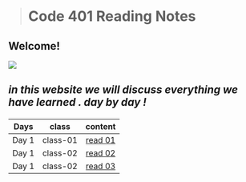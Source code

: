 ># Code 401 Reading Notes

## Welcome! 

![](https://png.pngtree.com/png-vector/20190121/ourmid/pngtree-taking-notes-business-style-cartoon-write-homework-png-image_519924.jpg)



   ## <p> *in this website we will discuss everything we have learned . day by day !*


   
| **Days**   | **class**| **content**  |  
|------------|----------|:-------------:|
|   Day 1    | class-01 |[ read 01 ](./class-01.md)| 
|   Day 1    | class-02 |[ read 02 ](./class-02.md)|
|   Day 1    | class-02 |[ read 03 ](./class-03.md)|  
